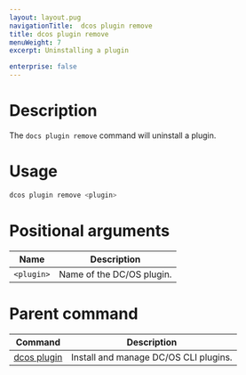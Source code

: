 ```yaml
---
layout: layout.pug
navigationTitle:  dcos plugin remove
title: dcos plugin remove
menuWeight: 7
excerpt: Uninstalling a plugin

enterprise: false
---
```


# Description

The `docs plugin remove` command will uninstall a plugin.

# Usage

```bash
dcos plugin remove <plugin>
```

# Positional arguments

| Name | Description |
|---------|-------------|
| `<plugin>`   |  Name of the DC/OS plugin. |

# Parent command

| Command | Description |
|---------|-------------|
| [dcos plugin](/dcos/1.12/cli/command-reference/dcos-plugin/)   | Install and manage DC/OS CLI plugins. |
